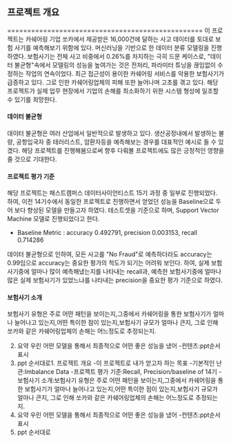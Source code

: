 ## 프로젝트 개요
=================================================
이 프로젝트는 카쉐어링 기업 쏘카에서 제공받은 16,000건에 달하는 사고 데이터를 토대로 보험 사기를 예측해보기 위함에 있다.
머신러닝을 기반으로 한 데이터 분류 모델링을 진행하였다. 
보험사기는 전체 사고 비중에서 0.26%를 차지하는 극히 드문 케이스로, "데이터 불균형"속에서 모델링의 성능을 높여가는 것은 전처리, 파라미터 튜닝을 끊임없이 수정하는 작업의 연속이었다.
최근 접근성이 용이한 카쉐어링 서비스를 악용한 보험사기가 급증하고 있다. 그로 인한 카쉐어링업체의 피해 또한 늘어나며 고초를 겪고 있다. 해당 프로젝트가 실제 업무 현장에서 기업의 손해를 최소화하기 위한 시스템 형성에 일조할 수 있기를 희망한다.

#### 데이터 불균형
데이터 불균형은 여러 산업에서 일반적으로 발생하고 있다. 생산공정내에서 발생하는 불량, 공항입국자 중 테러리스트, 암환자등을 예측해보는 경우를 대표적인 예시로 들 수 있겠다.
해당 프로젝트를 진행해봄으로써 향후 다뤄볼 프로젝트에도 많은 긍정적인 영향을 줄 것으로 기대한다. 

#### 프로젝트 평가 기준
해당 프로젝트는 패스트캠퍼스 데이터사이언티스트 15기 과정 중 일부로 진행되었다. 하여, 이전 14기수에서 동일한 프로젝트로 진행하면서 얻었던 성능을 Baseline으로 두어 보다 향상된 모델을 만들고자 하였다. 
테스트셋을 기준으로 하며, Support Vector Machine 모델로 진행되었다고 한다.
* Baseline Metric : accuracy 0.492791, precision 0.003153, recall 0.714286

데이터 불균형으로 인하여, 모든 사고를 "No Fraud"로 예측하더라도 accuracy는 0.99임으로 accuracy는 중요한 평가의 척도가 되기는 어려워 보인다. 하여, 실제 보험사기중에 얼마나 많이 예측해냈는지를 나타내는 recall과, 예측한 보험사기중에 얼마나 많은 실제 보험사기가 있었느냐를 나타내는 precision을 중요한 평가 기준으로 하였다.

#### 보험사기 소개
보험사기 유형은 주로 어떤 패턴을 보이는지,그중에서 카쉐어링을 통한 보험사기가 얼마나 늘어나고 있는지,어떤 특이한 점이 있는지,보험사기 규모가 얼마나 큰지, 그로 인해 쏘카와 같은 카쉐어링업체의 손해는 어느정도로 추정되는지.

2. 요약
우린 어떤 모델을 통해서 최종적으로 어떤 좋은 성능을 냈어
-컨텐츠:ppt순서 표시
3. ppt 순서대로1. 프로젝트 개요
-이 프로젝트로 내가 얻고자 하는 목표
-기본적인 난관:Imbalance Data
-프로젝트 평가 기준:Recall, Precision/baseline of 14기
-보험사기 소개:보험사기 유형은 주로 어떤 패턴을 보이는지,그중에서 카쉐어링을 통한 보험사기가 얼마나 늘어나고 있는지,어떤 특이한 점이 있는지,보험사기 규모가 얼마나 큰지, 그로 인해 쏘카와 같은 카쉐어링업체의 손해는 어느정도로 추정되는지.
2. 요약
우린 어떤 모델을 통해서 최종적으로 어떤 좋은 성능을 냈어
-컨텐츠:ppt순서 표시
3. ppt 순서대로
